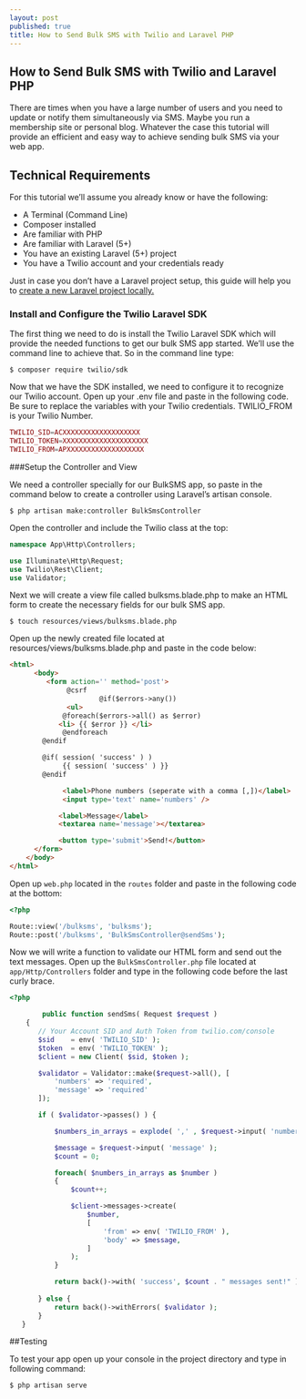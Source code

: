 ```yaml
---
layout: post
published: true
title: How to Send Bulk SMS with Twilio and Laravel PHP
---
```

## How to Send Bulk SMS with Twilio and Laravel PHP

There are times when you have a large number of users and you need to update or notify them simultaneously via SMS. Maybe you run a membership site or personal blog. Whatever the case this tutorial will provide an efficient and easy way to achieve sending bulk SMS via your web app.

## Technical Requirements
For this tutorial we’ll assume you already know or have the following:

- A Terminal (Command Line)
- Composer installed
- Are familiar with PHP
- Are familiar with Laravel (5+)
- You have an existing Laravel (5+) project
- You have a Twilio account and your credentials ready

Just in case you don’t have a Laravel project setup, this guide will help you to [create a new Laravel project locally.](https://laravel.com/docs/5.7#installing-laravel)

### Install and Configure the Twilio Laravel SDK
The first thing we need to do is install the Twilio Laravel SDK which will provide the needed functions to get our bulk SMS app started. We’ll use the command line to achieve that. So in the command line type:

```console
$ composer require twilio/sdk
```
Now that we have the SDK installed, we need to configure it to recognize our Twilio account. Open up your .env file and paste in the following code. Be sure to replace the variables with your Twilio credentials. TWILIO_FROM is your Twilio Number.

```php
TWILIO_SID=ACXXXXXXXXXXXXXXXXXXX
TWILIO_TOKEN=XXXXXXXXXXXXXXXXXXXXX
TWILIO_FROM=APXXXXXXXXXXXXXXXXXXX
```
###Setup the Controller and View

We need a controller specially for our BulkSMS app, so paste in the command below to create a controller using Laravel’s artisan console.

```console
$ php artisan make:controller BulkSmsController
```
Open the controller and include the Twilio class at the top:

```php
namespace App\Http\Controllers;

use Illuminate\Http\Request;
use Twilio\Rest\Client;
use Validator;
```

Next we will create a view file called bulksms.blade.php to make an HTML form to create the necessary fields for our bulk SMS app.

```console
$ touch resources/views/bulksms.blade.php
```
Open up the newly created file located at resources/views/bulksms.blade.php and paste in the code below:

```html
<html>
      <body>
         <form action='' method='post'>
              @csrf
                      @if($errors->any())
              <ul>
             @foreach($errors->all() as $error)
            <li> {{ $error }} </li>
             @endforeach
        @endif

        @if( session( 'success' ) )
             {{ session( 'success' ) }}
        @endif

             <label>Phone numbers (seperate with a comma [,])</label>
             <input type='text' name='numbers' />

            <label>Message</label>
            <textarea name='message'></textarea>

            <button type='submit'>Send!</button>
      </form>
    </body>
</html>
  ```
Open up ```web.php``` located in the ```routes``` folder and paste in the following code at the bottom:

```php
<?php

Route::view('/bulksms', 'bulksms');
Route::post('/bulksms', 'BulkSmsController@sendSms');
```
Now we will write a function to validate our HTML form and send out the text messages. Open up the ```BulkSmsController.php``` file located at ```app/Http/Controllers``` folder and type in the following code before the last curly brace.

```php
<?php

        public function sendSms( Request $request )
    {
       // Your Account SID and Auth Token from twilio.com/console
       $sid    = env( 'TWILIO_SID' );
       $token  = env( 'TWILIO_TOKEN' );
       $client = new Client( $sid, $token );

       $validator = Validator::make($request->all(), [
           'numbers' => 'required',
           'message' => 'required'
       ]);

       if ( $validator->passes() ) {

           $numbers_in_arrays = explode( ',' , $request->input( 'numbers' ) );

           $message = $request->input( 'message' );
           $count = 0;

           foreach( $numbers_in_arrays as $number )
           {
               $count++;

               $client->messages->create(
                   $number,
                   [
                       'from' => env( 'TWILIO_FROM' ),
                       'body' => $message,
                   ]
               );
           }

           return back()->with( 'success', $count . " messages sent!" );
              
       } else {
           return back()->withErrors( $validator );
       }
   }
   ```
##Testing

To test your app open up your console in the project directory and type in following command:

```console
$ php artisan serve
```
















